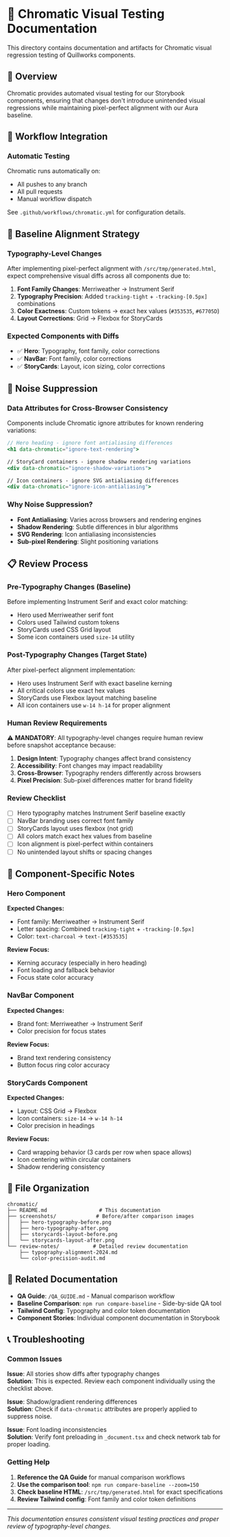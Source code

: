 # 📸 Chromatic Visual Testing Documentation

This directory contains documentation and artifacts for Chromatic visual regression testing of Quillworks components.

## 🎯 Overview

Chromatic provides automated visual testing for our Storybook components, ensuring that changes don't introduce unintended visual regressions while maintaining pixel-perfect alignment with our Aura baseline.

## 🔧 Workflow Integration

### Automatic Testing

Chromatic runs automatically on:

- All pushes to any branch
- All pull requests
- Manual workflow dispatch

See `.github/workflows/chromatic.yml` for configuration details.

## 🎨 Baseline Alignment Strategy

### Typography-Level Changes

After implementing pixel-perfect alignment with `/src/tmp/generated.html`, expect comprehensive visual diffs across all components due to:

1. **Font Family Changes**: Merriweather → Instrument Serif
2. **Typography Precision**: Added `tracking-tight` + `-tracking-[0.5px]` combinations
3. **Color Exactness**: Custom tokens → exact hex values (`#353535`, `#67705D`)
4. **Layout Corrections**: Grid → Flexbox for StoryCards

### Expected Components with Diffs

- ✅ **Hero**: Typography, font family, color corrections
- ✅ **NavBar**: Font family, color corrections
- ✅ **StoryCards**: Layout, icon sizing, color corrections

## 🚨 Noise Suppression

### Data Attributes for Cross-Browser Consistency

Components include Chromatic ignore attributes for known rendering variations:

```jsx
// Hero heading - ignore font antialiasing differences
<h1 data-chromatic="ignore-text-rendering">

// StoryCard containers - ignore shadow rendering variations
<div data-chromatic="ignore-shadow-variations">

// Icon containers - ignore SVG antialiasing differences
<div data-chromatic="ignore-icon-antialiasing">
```

### Why Noise Suppression?

- **Font Antialiasing**: Varies across browsers and rendering engines
- **Shadow Rendering**: Subtle differences in blur algorithms
- **SVG Rendering**: Icon antialiasing inconsistencies
- **Sub-pixel Rendering**: Slight positioning variations

## 📋 Review Process

### Pre-Typography Changes (Baseline)

Before implementing Instrument Serif and exact color matching:

- Hero used Merriweather serif font
- Colors used Tailwind custom tokens
- StoryCards used CSS Grid layout
- Some icon containers used `size-14` utility

### Post-Typography Changes (Target State)

After pixel-perfect alignment implementation:

- Hero uses Instrument Serif with exact baseline kerning
- All critical colors use exact hex values
- StoryCards use Flexbox layout matching baseline
- All icon containers use `w-14 h-14` for proper alignment

### Human Review Requirements

⚠️ **MANDATORY**: All typography-level changes require human review before snapshot acceptance because:

1. **Design Intent**: Typography changes affect brand consistency
2. **Accessibility**: Font changes may impact readability
3. **Cross-Browser**: Typography renders differently across browsers
4. **Pixel Precision**: Sub-pixel differences matter for brand fidelity

### Review Checklist

- [ ] Hero typography matches Instrument Serif baseline exactly
- [ ] NavBar branding uses correct font family
- [ ] StoryCards layout uses flexbox (not grid)
- [ ] All colors match exact hex values from baseline
- [ ] Icon alignment is pixel-perfect within containers
- [ ] No unintended layout shifts or spacing changes

## 🎯 Component-Specific Notes

### Hero Component

**Expected Changes:**

- Font family: Merriweather → Instrument Serif
- Letter spacing: Combined `tracking-tight` + `-tracking-[0.5px]`
- Color: `text-charcoal` → `text-[#353535]`

**Review Focus:**

- Kerning accuracy (especially in hero heading)
- Font loading and fallback behavior
- Focus state color accuracy

### NavBar Component

**Expected Changes:**

- Brand font: Merriweather → Instrument Serif
- Color precision for focus states

**Review Focus:**

- Brand text rendering consistency
- Button focus ring color accuracy

### StoryCards Component

**Expected Changes:**

- Layout: CSS Grid → Flexbox
- Icon containers: `size-14` → `w-14 h-14`
- Color precision in headings

**Review Focus:**

- Card wrapping behavior (3 cards per row when space allows)
- Icon centering within circular containers
- Shadow rendering consistency

## 📁 File Organization

```
chromatic/
├── README.md                 # This documentation
├── screenshots/             # Before/after comparison images
│   ├── hero-typography-before.png
│   ├── hero-typography-after.png
│   ├── storycards-layout-before.png
│   └── storycards-layout-after.png
└── review-notes/           # Detailed review documentation
    ├── typography-alignment-2024.md
    └── color-precision-audit.md
```

## 🔗 Related Documentation

- **QA Guide**: `/QA_GUIDE.md` - Manual comparison workflow
- **Baseline Comparison**: `npm run compare-baseline` - Side-by-side QA tool
- **Tailwind Config**: Typography and color token documentation
- **Component Stories**: Individual component documentation in Storybook

## 📞 Troubleshooting

### Common Issues

**Issue**: All stories show diffs after typography changes  
**Solution**: This is expected. Review each component individually using the checklist above.

**Issue**: Shadow/gradient rendering differences  
**Solution**: Check if `data-chromatic` attributes are properly applied to suppress noise.

**Issue**: Font loading inconsistencies  
**Solution**: Verify font preloading in `_document.tsx` and check network tab for proper loading.

### Getting Help

1. **Reference the QA Guide** for manual comparison workflows
2. **Use the comparison tool**: `npm run compare-baseline --zoom=150`
3. **Check baseline HTML**: `/src/tmp/generated.html` for exact specifications
4. **Review Tailwind config**: Font family and color token definitions

---

_This documentation ensures consistent visual testing practices and proper review of typography-level changes._
